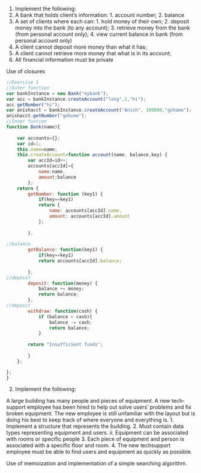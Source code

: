 1. Implement the following: 
  1. A bank that holds client’s information: 
    1. account number; 
    2. balance 
  2. A set of clients where each can: 
    1. hold money of their own; 
    2. deposit money into the bank (to any account); 
    3. retrieve money from the bank (from personal account only); 
    4. view current balance in bank (from personal account only) 
  3. A client cannot deposit more money than what it has; 
  4. A client cannot retrieve more money that what is in its account; 
  5. All financial information must be private 
  
  Use of closures  

```javascript
//Exercise 1
//Outer function
var bankInstance = new Bank("mybank");
var acc = bankInstance.createAccount("long",1,"hi");
acc.getNumber("hi");
var anishacct = bankInstance.createAccount("Anish", 100000,"gohome");
anishacct.getNumber("gohome");
//Inner funtion
function Bank(name){
	
	var accounts={};
	var id=1;
	this.name=name;
	this.createAccount=function account(name, balance,key) {
		var accId=id++;
		accounts[accId]={
			name:name,
			amount:balance
		};
	return {
		getNumber: function (key1) {
			if(key==key1)
			return { 
				name: accounts[accId].name,
				amount: accounts[accId].amount
			};
				
		},
		
//balance
		getBalance: function(key1) {
			if(key==key1)
			return accounts[accId].balance;
		
		},
//deposit
		deposit: function(money) {
			balance += money;
			return balance;
		},
//deposit		
		withdraw: function(cash) {
			if (balance > cash){
				balance -= cash;
				return balance;
			}
		
		return "Insufficient funds";
		
		}
	};

};
}


```



2. Implement the following: 
  
  A large building has many people and pieces of equipment. A new tech­support employee has been hired to help out solve users’ problems and fix broken 
  equipment. The new employee is still unfamiliar with the layout but is doing his best to keep track of where everyone and everything is. 
    1. Implement a structure that represents the building. 
    2. Must contain data types representing equipment and users. ii. Equipment can be associated with rooms or specific people 
    3. Each piece of equipment and person is associated with a specific floor and room. 
    4. The new tech­support employee must be able to find users and equipment as quickly as possible. 

  Use of memoization and implementation of a simple searching algorithm. 
